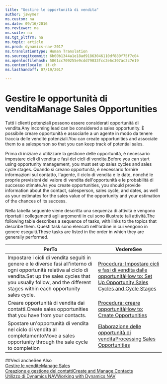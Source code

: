 ```yaml
---
title: "Gestire le opportunità di vendita"
author: jswymer
ms.custom: na
ms.date: 09/16/2016
ms.reviewer: na
ms.suite: na
ms.tgt_pltfrm: na
ms.topic: article
ms.prod: dynamics-nav-2017
ms.translationtype: Human Translation
ms.sourcegitcommit: 6b60b1344a1e18ad91863046110df880f75f7c04
ms.openlocfilehash: 5861cc709255e9cdd79033fcc2e6c307ac3c7e19
ms.contentlocale: it-ch
ms.lasthandoff: 07/19/2017

---
```

# <a name="manage-sales-opportunities"></a><span data-ttu-id="a9913-102">Gestire le opportunità di vendita</span><span class="sxs-lookup"><span data-stu-id="a9913-102">Manage Sales Opportunities</span></span>
<span data-ttu-id="a9913-103">Tutti i clienti potenziali possono essere considerati opportunità di vendita.</span><span class="sxs-lookup"><span data-stu-id="a9913-103">Any incoming lead can be considered a sales opportunity.</span></span> <span data-ttu-id="a9913-104">È possibile creare opportunità e associarle a un agente in modo da tenere traccia delle vendite potenziali.</span><span class="sxs-lookup"><span data-stu-id="a9913-104">You can create opportunities and associate them to a salesperson so that you can keep track of potential sales.</span></span>

<span data-ttu-id="a9913-105">Prima di iniziare a utilizzare la gestione delle opportunità, è necessario impostare cicli di vendita e fasi dei cicli di vendita.</span><span class="sxs-lookup"><span data-stu-id="a9913-105">Before you can start using opportunity management, you must set up sales cycles and sales cycle stages.</span></span> <span data-ttu-id="a9913-106">Quando si creano opportunità, è necessario fornire informazioni sul contatto, l'agente, il ciclo di vendita e le date, nonché le proprie previsioni del valore di vendita dell'opportunità e le probabilità di successo stimate.</span><span class="sxs-lookup"><span data-stu-id="a9913-106">As you create opportunities, you should provide information about the contact, salesperson, sales cycle, and dates, as well as your estimates for the sales value of the opportunity and your estimation of the chances of its success.</span></span>

<span data-ttu-id="a9913-107">Nella tabella seguente viene descritta una sequenza di attività e vengono riportati i collegamenti agli argomenti in cui sono illustrate tali attività.</span><span class="sxs-lookup"><span data-stu-id="a9913-107">The following table describes a sequence of tasks, with links to the topics that describe them.</span></span> <span data-ttu-id="a9913-108">Questi task sono elencati nell'ordine in cui vengono in genere eseguiti.</span><span class="sxs-lookup"><span data-stu-id="a9913-108">These tasks are listed in the order in which they are generally performed.</span></span>

|<span data-ttu-id="a9913-109">Per</span><span class="sxs-lookup"><span data-stu-id="a9913-109">To</span></span> |<span data-ttu-id="a9913-110">Vedere</span><span class="sxs-lookup"><span data-stu-id="a9913-110">See</span></span> |
|---|-----|
|<span data-ttu-id="a9913-111">Impostare i cicli di vendita seguiti in genere e le diverse fasi all'interno di ogni opportunità relativa al ciclo di vendita.</span><span class="sxs-lookup"><span data-stu-id="a9913-111">Set up the sales cycles that you usually follow, and the different stages within each opportunity sales cycle.</span></span>|[<span data-ttu-id="a9913-112">Procedura: Impostare cicli e fasi di vendita dalle opportunità</span><span class="sxs-lookup"><span data-stu-id="a9913-112">How to: Set Up Opportunity Sales Cycles and Cycle Stages</span></span>](marketing-how-setup-opportunity-sales-cycles-stages.md)|
|<span data-ttu-id="a9913-113">Creare opportunità di vendita dai contatti.</span><span class="sxs-lookup"><span data-stu-id="a9913-113">Create sales opportunities that you have from your contacts.</span></span>|[<span data-ttu-id="a9913-114">Procedura: creare opportunità</span><span class="sxs-lookup"><span data-stu-id="a9913-114">How to: Create Opportunities</span></span>](marketing-how-create-opportunities.md)|
|<span data-ttu-id="a9913-115">Spostare un'opportunità di vendita nel ciclo di vendita al completamento</span><span class="sxs-lookup"><span data-stu-id="a9913-115">Move a sales opportunity through the sale cycle to completion</span></span>|[<span data-ttu-id="a9913-116">Elaborazione delle opportunità di vendita</span><span class="sxs-lookup"><span data-stu-id="a9913-116">Processing Sales Opportunities</span></span>](marketing-processing-sales-opportunities.md)|


##<a name="see-also"></a><span data-ttu-id="a9913-117">Vedi anche</span><span class="sxs-lookup"><span data-stu-id="a9913-117">See Also</span></span>  
[<span data-ttu-id="a9913-118">Gestire le vendite</span><span class="sxs-lookup"><span data-stu-id="a9913-118">Manage Sales</span></span>](sales-manage-sales.md)  
[<span data-ttu-id="a9913-119">Creazione e gestione dei contatti</span><span class="sxs-lookup"><span data-stu-id="a9913-119">Create and Manage Contacts</span></span>](marketing-contacts.md)  
[<span data-ttu-id="a9913-120">Utilizzo di Dynamics NAV</span><span class="sxs-lookup"><span data-stu-id="a9913-120">Working with Dynamics NAV</span></span>](ui-work-product.md)

